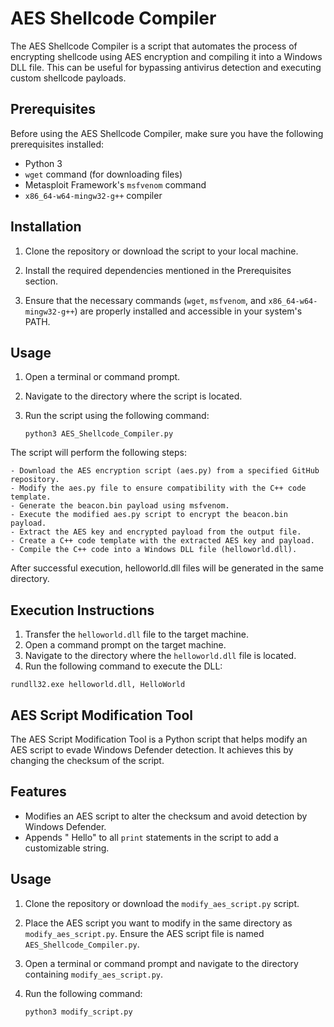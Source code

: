 # AES Shellcode Compiler

The AES Shellcode Compiler is a script that automates the process of encrypting shellcode using AES encryption and compiling it into a Windows DLL file. This can be useful for bypassing antivirus detection and executing custom shellcode payloads.

## Prerequisites

Before using the AES Shellcode Compiler, make sure you have the following prerequisites installed:

- Python 3
- `wget` command (for downloading files)
- Metasploit Framework's `msfvenom` command
- `x86_64-w64-mingw32-g++` compiler

## Installation

1. Clone the repository or download the script to your local machine.

2. Install the required dependencies mentioned in the Prerequisites section.

3. Ensure that the necessary commands (`wget`, `msfvenom`, and `x86_64-w64-mingw32-g++`) are properly installed and accessible in your system's PATH.

## Usage

1. Open a terminal or command prompt.

2. Navigate to the directory where the script is located.

3. Run the script using the following command:

   ```shell
   python3 AES_Shellcode_Compiler.py

The script will perform the following steps:

    - Download the AES encryption script (aes.py) from a specified GitHub repository.
    - Modify the aes.py file to ensure compatibility with the C++ code template.
    - Generate the beacon.bin payload using msfvenom.
    - Execute the modified aes.py script to encrypt the beacon.bin payload.
    - Extract the AES key and encrypted payload from the output file.
    - Create a C++ code template with the extracted AES key and payload.
    - Compile the C++ code into a Windows DLL file (helloworld.dll).

After successful execution, helloworld.dll files will be generated in the same directory.


## Execution Instructions

1. Transfer the `helloworld.dll` file to the target machine.
2. Open a command prompt on the target machine.
3. Navigate to the directory where the `helloworld.dll` file is located.
4. Run the following command to execute the DLL:

```shell
rundll32.exe helloworld.dll, HelloWorld
```

## AES Script Modification Tool

The AES Script Modification Tool is a Python script that helps modify an AES script to evade Windows Defender detection. It achieves this by changing the checksum of the script.

## Features

- Modifies an AES script to alter the checksum and avoid detection by Windows Defender.
- Appends " Hello" to all `print` statements in the script to add a customizable string.

## Usage

1. Clone the repository or download the `modify_aes_script.py` script.
2. Place the AES script you want to modify in the same directory as `modify_aes_script.py`. Ensure the AES script file is named `AES_Shellcode_Compiler.py`.
3. Open a terminal or command prompt and navigate to the directory containing `modify_aes_script.py`.
4. Run the following command:

   ```shell
   python3 modify_script.py
